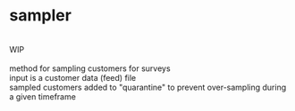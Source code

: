 # sampler
\
WIP\
\
method for sampling customers for surveys\
input is a customer data (feed) file\
sampled customers added to "quarantine" to prevent over-sampling during a given timeframe
